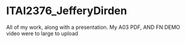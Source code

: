 # ITAI2376_JefferyDirden
All of my work, along with a presentation.
My A03 PDF, AND FN DEMO video were to large to upload
